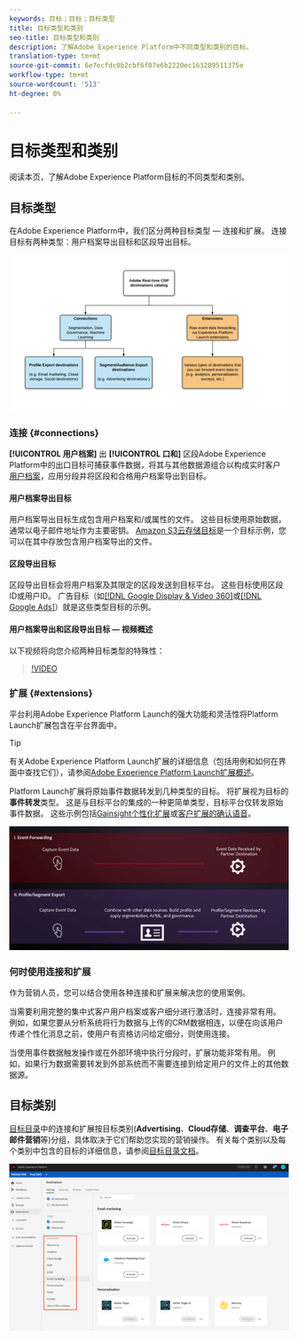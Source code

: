```yaml
---
keywords: 目标；目标；目标类型
title: 目标类型和类别
seo-title: 目标类型和类别
description: 了解Adobe Experience Platform中不同类型和类别的目标。
translation-type: tm+mt
source-git-commit: 6e7ecfdc0b2cbf6f07e6b2220ec163289511375e
workflow-type: tm+mt
source-wordcount: '513'
ht-degree: 0%

---
```



# 目标类型和类别

阅读本页，了解Adobe Experience Platform目标的不同类型和类别。

## 目标类型

在Adobe Experience Platform中，我们区分两种目标类型 — 连接和扩展。 连接目标有两种类型：用户档案导出目标和区段导出目标。

![目标类型](./assets/destination-types/types-of-destinations.png)

### 连接 {#connections}

**[!UICONTROL 用户档案]** 出 **[!UICONTROL 口和]** 区段Adobe Experience Platform中的出口目标可捕获事件数据，将其与其他数据源组合以构成实时客户 [用户档案](../profile/home.md)，应用分段并将区段和合格用户档案导出到目标。

#### 用户档案导出目标

用户档案导出目标生成包含用户档案和/或属性的文件。 这些目标使用原始数据，通常以电子邮件地址作为主要密钥。 [Amazon S3云存储目标](./catalog/cloud-storage/amazon-s3.md)是一个目标示例，您可以在其中存放包含用户档案导出的文件。

#### 区段导出目标

区段导出目标会将用户档案及其限定的区段发送到目标平台。 这些目标使用区段ID或用户ID。 广告目标（如[[!DNL Google Display & Video 360]](./catalog/advertising/google-dv360.md)或[[!DNL Google Ads]](./catalog/advertising/google-ads-destination.md)）就是这些类型目标的示例。

#### 用户档案导出和区段导出目标 — 视频概述

以下视频将向您介绍两种目标类型的特殊性：

>[!VIDEO](https://video.tv.adobe.com/v/29707?quality=12)

### 扩展 {#extensions}

平台利用Adobe Experience Platform Launch的强大功能和灵活性将Platform Launch扩展包含在平台界面中。

>[!TIP]
>
>有关Adobe Experience Platform Launch扩展的详细信息（包括用例和如何在界面中查找它们），请参阅[Adobe Experience Platform Launch扩展概述](./catalog/launch-extensions/overview.md)。

Platform Launch扩展将原始事件数据转发到几种类型的目标。 将扩展视为目标的&#x200B;**事件转发**&#x200B;类型。 这是与目标平台的集成的一种更简单类型，目标平台仅转发原始事件数据。 这些示例包括[Gainsight个性化扩展](./catalog/personalization/gainsight.md)或[客户扩展的确认语音](./catalog/voice/confirmit-digital-feedback.md)。

![Experience Platform Launch扩展与其他目标](./assets/common/launch-and-other-destinations.png)

### 何时使用连接和扩展

作为营销人员，您可以结合使用各种连接和扩展来解决您的使用案例。

当需要利用完整的集中式客户用户档案或客户细分进行激活时，连接非常有用。 例如，如果您要从分析系统将行为数据与上传的CRM数据相连，以便在向该用户传递个性化消息之前，使用户有资格访问给定细分，则使用连接。

当使用事件数据触发操作或在外部环境中执行分段时，扩展功能非常有用。 例如，如果行为数据需要转发到外部系统而不需要连接到给定用户的文件上的其他数据源。

## 目标类别

[目标目录](https://platform.adobe.com/destination/catalog)中的连接和扩展按目标类别(**Advertising**、**Cloud存储**、**调查平台**、**电子邮件营销**&#x200B;等)分组，具体取决于它们帮助您实现的营销操作。 有关每个类别以及每个类别中包含的目标的详细信息，请参阅[目标目录文档](./catalog/overview.md)。

![目标类别](./assets/destination-types/destination-categories-menu.png)

